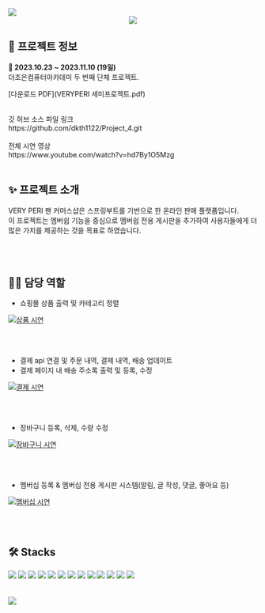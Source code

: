 <img src="https://capsule-render.vercel.app/api?type=waving&color=6667AB&height=200&section=header&text=&fontSize=50&fontColor=fff" />
<div align="center">
<img src="https://github.com/dkth1122/Project_4/assets/134511884/501a3588-d12c-4a8a-a3d1-e6adf30834a7"> 
</div>
<h2>🔎 프로젝트 정보</h2>
<div><b>📆 2023.10.23 ~ 2023.11.10 (19일)</b></div>
<div>더조은컴퓨터아카데미 두 번째 단체 프로젝트.</div>


[다운로드 PDF](VERYPERI 세미프로젝트.pdf)

<br>
<div>깃 허브 소스 파일 링크</div>
https://github.com/dkth1122/Project_4.git
<br><br>
<div>전체 시연 영상</div>
https://www.youtube.com/watch?v=hd7By1O5Mzg
<br><br>
<h2>✨ 프로젝트 소개</h2>
<div>VERY PERI 팬 커머스샵은 스프링부트를 기반으로 한 온라인 판매 플랫폼입니다.</div>
<div>이 프로젝트는 멤버쉽 기능을 중심으로 멤버쉽 전용 게시판을 추가하여 사용자들에게 더 많은 가치를 제공하는 것을 목표로 하였습니다.</div>
<br>
<br>
<br>
<h2>💁‍♂️ 담당 역할</h2>

- 쇼핑몰 상품 출력 및 카테고리 정렬<br>

[![상품 시연](https://github.com/dkth1122/Spring_Project/assets/134511884/5c00ef3e-f37e-4ec3-81f0-861c392bb482)](https://youtu.be/InzBgcVYjUc)

<br><br>
- 결제 api 연결 및 주문 내역, 결제 내역, 배송 업데이트<br>
- 결제 페이지 내 배송 주소록 출력 및 등록, 수정<br>

[![결제 시연](https://github.com/dkth1122/Spring_Project/assets/134511884/ebbba53a-77fc-430d-9289-bbe587dc7961)](https://youtu.be/GhP6iGed3R8)

<br><br>
- 장바구니 등록, 삭제, 수량 수정<br>

[![장바구니 시연](https://github.com/dkth1122/Spring_Project/assets/134511884/a71d0016-5bfd-4842-a200-684fc971b2b3)](https://youtu.be/PmpIBQCPI-8)

<br><br>

- 멤버십 등록 & 멤버십 전용 게시판 시스템(알림, 글 작성, 댓글, 좋아요 등)<br>

[![멤버십 시연](https://github.com/dkth1122/Spring_Project/assets/134511884/a20d6b4d-f0d9-4860-9286-662f85bbc894)](https://youtu.be/NR1w8jeCaWc)

<br>
<br>

<h2>🛠 Stacks</h2>
<div>
  <img src="https://img.shields.io/badge/Eclipse%20IDE-2C2255.svg?&style=for-the-badge&logo=Eclipse%20IDE&logoColor=white">
  <img src="https://img.shields.io/badge/visualstudiocode-007ACC?style=for-the-badge&logo=visualstudiocode&logoColor=white">
  <img src="https://img.shields.io/badge/mysql-4479A1?style=for-the-badge&logo=mysql&logoColor=white">
  <img src="https://img.shields.io/badge/HeidiSql-9DD84B?style=for-the-badge">
  <img src="https://img.shields.io/badge/github-181717?style=for-the-badge&logo=github&logoColor=white">

  <img src="https://img.shields.io/badge/SpringBoot-6DB33F?style=flat-square&logo=Spring&logoColor=white">
  <img src="https://img.shields.io/badge/MyBatis-8C429F?style=flat-square&logo=Spring&logoColor=white"> 
  <img src="https://img.shields.io/badge/html5-E34F26?style=for-the-badge&logo=html5&logoColor=white"> 
  <img src="https://img.shields.io/badge/css-1572B6?style=for-the-badge&logo=css3&logoColor=white"> 
  <img src="https://img.shields.io/badge/javascript-F7DF1E?style=for-the-badge&logo=javascript&logoColor=black">
  <img src="https://img.shields.io/badge/java-007396?style=for-the-badge&logo=java&logoColor=white"> 
  <img src="https://img.shields.io/badge/Vue.js-4FC08D?style=for-the-badge&logo=java&logoColor=black">
  <img src="https://img.shields.io/badge/jquery-0769AD?style=for-the-badge&logo=jquery&logoColor=white">
</div>
</div>
<br>
<br>
<img src="https://capsule-render.vercel.app/api?type=waving&color=6667AB&height=200&section=footer&text=&fontSize=50&fontColor=fff" />
